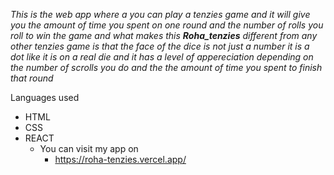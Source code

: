 *This is the web app where a you can play a tenzies game and it will give you the amount of time you spent on one round and the number of rolls 
you roll to win the game and what makes this **Roha_tenzies** different from any other tenzies game is that the face of the dice is not just a number 
it is a dot like it is on a real die and it has a level of appereciation depending on the number of scrolls you do and the the amount of time you 
spent to finish that round*

Languages used 
- HTML 
- CSS
- REACT
  - You can visit my app on
    - https://roha-tenzies.vercel.app/

